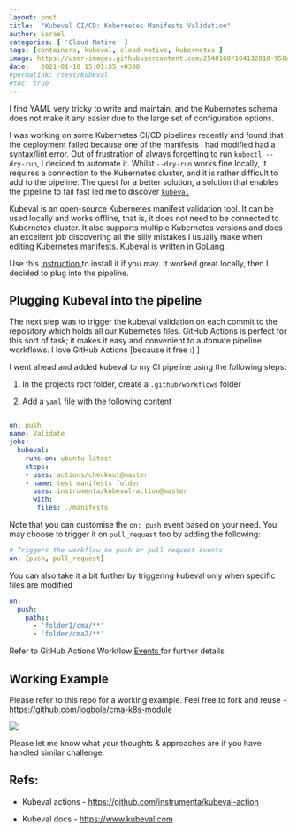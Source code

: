 ```yaml
---
layout: post
title:  "Kubeval CI/CD: Kubernetes Manifests Validation"
author: israel
categories: [ 'Cloud Native' ]
tags: [containers, kubeval, cloud-native, kubernetes ]
image: https://user-images.githubusercontent.com/2548160/104132810-958a1400-5377-11eb-9278-84ea846599d1.jpg
date:   2021-01-10 15:01:35 +0300
#permalink: /test/kubeval
#toc: true
---
```


I find YAML very tricky to write and maintain, and the Kubernetes schema does not make it any easier due to the large set of configuration options.

I was working on some Kubernetes CI/CD pipelines recently and found that the deployment failed because one of the manifests I had modified had a syntax/lint error. Out of frustration of always forgetting to run `kubectl --dry-run`, I decided to automate it. Whilst `--dry-run` works fine locally, it requires a connection to the Kubernetes cluster, and it is rather difficult to add to the pipeline.  The quest for a better solution, a solution that enables the pipeline to fail fast led me to discover <a href="https://github.com/instrumenta/kubeval" target="_blank"> `kubeval` </a>  

Kubeval is an open-source Kubernetes manifest validation tool. It can be used locally and works offline, that is, it does not need to be connected to Kubernetes cluster. It also supports multiple Kubernetes versions and does an excellent job discovering all the silly mistakes I usually make when editing Kubernetes manifests. Kubeval is written in GoLang. 

Use this <a href="https://www.kubeval.com/installation/" target="_blank"> instruction </a> to install it if you may. It worked great locally, then I  decided to plug into the pipeline.

## Plugging Kubeval into the pipeline 

The next step was to trigger the kubeval validation on each commit to the repository which holds all our Kubernetes files. GitHub Actions is perfect for this sort of task; it makes it easy and convenient to automate pipeline workflows. I love GitHub Actions [because it free :) ]

I went ahead and added kubeval to my CI pipeline using the following steps:

1. In the projects root folder, create a `.github/workflows` folder

2. Add a `yaml` file with the following content

```yaml

on: push
name: Validate
jobs:
  kubeval:
    runs-on: ubuntu-latest
    steps:
    - uses: actions/checkout@master
    - name: test manifests folder
      uses: instrumenta/kubeval-action@master
      with: 
       files: ./manifests

```

Note that you can customise the `on: push` event based on your need. You may choose to trigger it on `pull_request` too by adding the following:

```yaml
# Triggers the workflow on push or pull request events
on: [push, pull_request]
```

You can also take it a bit further by triggering kubeval only when specific files are modified

```yaml
on:
  push:
    paths:
      - 'folder1/cma/**'
      - 'folder/cma2/**'
```

Refer to GitHub Actions Workflow <a href="https://docs.github.com/en/free-pro-team@latest/actions/reference/events-that-trigger-workflows" target="_blank">Events </a> for further details  

## Working Example

Please refer to this repo for a working example. Feel free to fork and reuse - <a href="https://github.com/iogbole/cma-k8s-module" target="_blank"> https://github.com/iogbole/cma-k8s-module </a>

<p class="aligncenter">
<img class="lazyimg" src="
https://user-images.githubusercontent.com/2548160/104134093-7ee7bb00-537f-11eb-9422-e068da4b9784.jpg"/>
</p>

Please let me know what your thoughts & approaches are if you have handled similar challenge.

## Refs:

- Kubeval actions - https://github.com/instrumenta/kubeval-action

- Kubeval docs - https://www.kubeval.com
